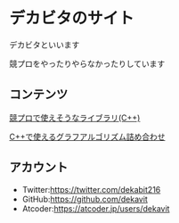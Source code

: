 # デカビタのサイト

デカビタといいます

競プロをやったりやらなかったりしています

## コンテンツ

[競プロで使えそうなライブラリ(C++)](/algorithm/)

[C++で使えるグラフアルゴリズム詰め合わせ](/algorithm/graph/)

## アカウント

- Twitter:https://twitter.com/dekabit216
- GitHub:https://github.com/dekavit
- Atcoder:https://atcoder.jp/users/dekavit